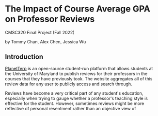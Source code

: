 # The Impact of Course Average GPA on Professor Reviews

CMSC320 Final Project (Fall 2022)

by Tommy Chan, Alex Chen, Jessica Wu

## Introduction
[PlanetTerp](https://planetterp.com/) is an open-source student-run platform that allows students at the University of Maryland to publish reviews for their professors in the courses that they have previously took. The website aggregates all of this review data for any user to publicly access and search through.

Reviews have become a very critical part of any student's education, especially when trying to gauge whether a professor's teaching style is effective for the student. However, sometimes reviews might be more reflective of personal resentment rather than an objective view of 
